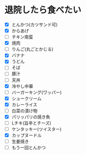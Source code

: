 # 退院したら食べたい
- [x] とんかつ(カツサンド可)
- [x] からあげ
- [ ] チキン南蛮
- [x] 焼肉
- [ ] りんご(丸ごとかじる)
- [x] バナナ
- [x] うどん
- [ ] そば
- [ ] 豚汁
- [ ] 天丼
- [x] 冷やし中華
- [ ] バーガーキング(ワッパー)
- [x] シュークリーム
- [x] カレーライス
- [ ] 白菜の漬け物
- [x] パリッパリの焼き魚
- [ ] Lチキ(旨辛とチーズ)
- [ ] ケンタッキー(ツイスター)
- [x] カップヌードル
- [ ] 生姜焼き
- [ ] もう一回とんかつ
